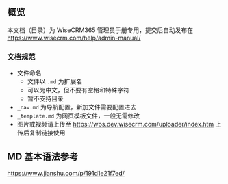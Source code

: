 ## 概览

本文档（目录）为 WiseCRM365 管理员手册专用，提交后自动发布在 https://www.wisecrm.com/help/admin-manual/

### 文档规范

- 文件命名
  - 文件以 `.md` 为扩展名
  - 可以为中文，但不要有空格和特殊字符
  - 暂不支持目录
- `_nav.md` 为导航配置，新加文件需要配置进去
- `_template.md` 为网页模板文件，一般无需修改
- 图片或视频请上传至 https://wbs.dev.wisecrm.com/uploader/index.htm 上传后复制链接使用

## MD 基本语法参考

https://www.jianshu.com/p/191d1e21f7ed/
